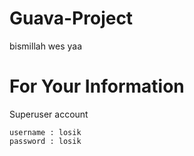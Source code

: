 # Guava-Project
bismillah wes yaa 

# For Your Information 
Superuser account 
```
username : losik
password : losik
```
